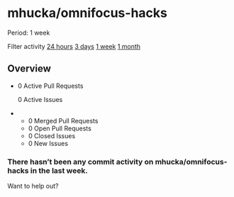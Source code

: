 # mhucka/omnifocus-hacks

 Period: 1 week

Filter activity [24 hours](https://github.com/mhucka/omnifocus-hacks/pulse/daily) [3 days](https://github.com/mhucka/omnifocus-hacks/pulse/halfweekly) [1 week](mhucka-omnifocus-hacks-6.md) [1 month](https://github.com/mhucka/omnifocus-hacks/pulse/monthly)

## Overview

* 0 Active Pull Requests

  0 Active Issues

* *  0 Merged Pull Requests
  *  0 Open Pull Requests
  *  0 Closed Issues
  *  0 New Issues

### There hasn’t been any commit activity on mhucka/omnifocus-hacks in the last week.

Want to help out?

